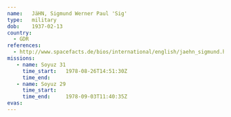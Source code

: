 ```yaml
---
name:	JäHN, Sigmund Werner Paul 'Sig'
type:	military
dob:	1937-02-13
country:
  - GDR
references:
  - http://www.spacefacts.de/bios/international/english/jaehn_sigmund.htm
missions:
   - name: Soyuz 31
     time_start:   1978-08-26T14:51:30Z
     time_end:     
   - name: Soyuz 29
     time_start:   
     time_end:     1978-09-03T11:40:35Z
evas:
---
```

